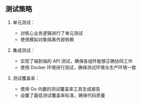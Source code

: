 ## 测试策略

1. 单元测试：
	- 对核心业务逻辑进行了单元测试
	- 使用模拟对象隔离外部依赖

2. 集成测试：
	- 实现了端到端的 API 测试，确保各组件能够正确协同工作
	- 使用 Docker 环境进行测试，确保测试环境与生产环境一致

3. 测试覆盖率：
	- 使用 Go 内置的测试覆盖率工具生成报告
	- 设置了最低测试覆盖率标准，确保代码质量
